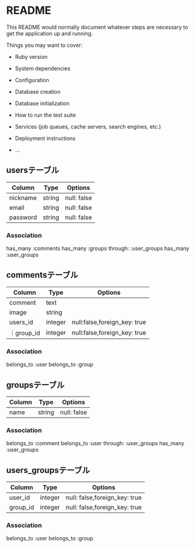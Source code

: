 # README

This README would normally document whatever steps are necessary to get the
application up and running.

Things you may want to cover:

* Ruby version

* System dependencies

* Configuration

* Database creation

* Database initialization

* How to run the test suite

* Services (job queues, cache servers, search engines, etc.)

* Deployment instructions

* ...

## usersテーブル
|Column|Type|Options|
|------|----|-------|
|nickname|string|null: false|
|email|string|null: false|
|password|string|null: false|
### Association
has_many :comments
has_many :groups through:  :user_groups
has_many :user_groups 

## commentsテーブル
|Column|Type|Options|
|------|----|-------|
|comment|text|
|image|string|
|users_id|integer|null:false,foreign_key: true|
｜group_id|integer|null:false,foreign_key: true|
### Association
belongs_to :user
belongs_to :group

## groupsテーブル
|Column|Type|Options|
|------|----|-------|
|name|string|null: false|
### Association
belongs_to :comment
belongs_to :user through:  :user_groups
has_many :user_groups

## users_groupsテーブル
|Column|Type|Options|
|------|----|-------|
|user_id|integer|null: false,foreign_key: true|
|group_id|integer|null: false,foreign_key: true|
### Association
belongs_to :user
belongs_to :group

